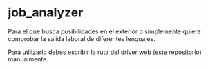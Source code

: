 # job_analyzer
Para el que busca posibilidades en el exterior o simplemente quiere comprobar la salida laboral de diferentes lenguajes.

Para utilizarlo debes escribir la ruta del driver web (este repositorio) manualmente.

